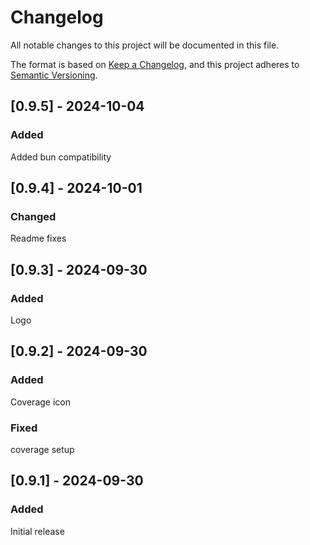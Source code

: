 # Changelog

All notable changes to this project will be documented in this file.

The format is based on [Keep a Changelog](https://keepachangelog.com/en/1.1.0/),
and this project adheres to [Semantic Versioning](https://semver.org/spec/v2.0.0.html).

## [0.9.5] - 2024-10-04

### Added

Added bun compatibility

## [0.9.4] - 2024-10-01

### Changed

Readme fixes

## [0.9.3] - 2024-09-30

### Added

Logo

## [0.9.2] - 2024-09-30

### Added

Coverage icon

### Fixed

coverage setup

## [0.9.1] - 2024-09-30

### Added

Initial release

